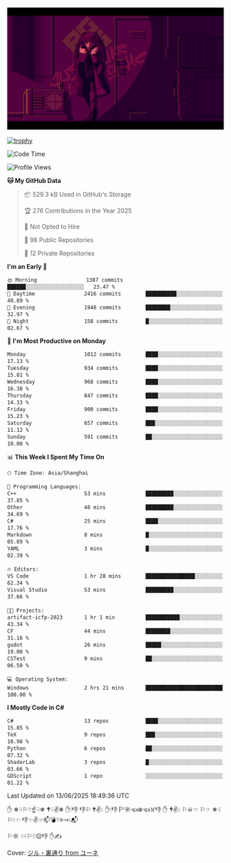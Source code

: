 ![](imgs/main.png)

[![trophy](https://github-profile-trophy.vercel.app/?username=NeilKleistGao&theme=dracula)](https://github.com/ryo-ma/github-profile-trophy)

<!--START_SECTION:waka-->
![Code Time](http://img.shields.io/badge/Code%20Time-1%2C781%20hrs%2056%20mins-blue)

![Profile Views](http://img.shields.io/badge/Profile%20Views-0-blue)

**🐱 My GitHub Data** 

> 📦 529.3 kB Used in GitHub's Storage 
 > 
> 🏆 276 Contributions in the Year 2025
 > 
> 🚫 Not Opted to Hire
 > 
> 📜 98 Public Repositories 
 > 
> 🔑 12 Private Repositories 
 > 
**I'm an Early 🐤** 

```text
🌞 Morning                1387 commits        ██████░░░░░░░░░░░░░░░░░░░   23.47 % 
🌆 Daytime                2416 commits        ██████████░░░░░░░░░░░░░░░   40.89 % 
🌃 Evening                1948 commits        ████████░░░░░░░░░░░░░░░░░   32.97 % 
🌙 Night                  158 commits         █░░░░░░░░░░░░░░░░░░░░░░░░   02.67 % 
```
📅 **I'm Most Productive on Monday** 

```text
Monday                   1012 commits        ████░░░░░░░░░░░░░░░░░░░░░   17.13 % 
Tuesday                  934 commits         ████░░░░░░░░░░░░░░░░░░░░░   15.81 % 
Wednesday                968 commits         ████░░░░░░░░░░░░░░░░░░░░░   16.38 % 
Thursday                 847 commits         ████░░░░░░░░░░░░░░░░░░░░░   14.33 % 
Friday                   900 commits         ████░░░░░░░░░░░░░░░░░░░░░   15.23 % 
Saturday                 657 commits         ███░░░░░░░░░░░░░░░░░░░░░░   11.12 % 
Sunday                   591 commits         ██░░░░░░░░░░░░░░░░░░░░░░░   10.00 % 
```


📊 **This Week I Spent My Time On** 

```text
🕑︎ Time Zone: Asia/Shanghai

💬 Programming Languages: 
C++                      53 mins             █████████░░░░░░░░░░░░░░░░   37.85 % 
Other                    48 mins             █████████░░░░░░░░░░░░░░░░   34.69 % 
C#                       25 mins             ████░░░░░░░░░░░░░░░░░░░░░   17.76 % 
Markdown                 8 mins              █░░░░░░░░░░░░░░░░░░░░░░░░   05.89 % 
YAML                     3 mins              █░░░░░░░░░░░░░░░░░░░░░░░░   02.39 % 

🔥 Editors: 
VS Code                  1 hr 28 mins        ████████████████░░░░░░░░░   62.34 % 
Visual Studio            53 mins             █████████░░░░░░░░░░░░░░░░   37.66 % 

🐱‍💻 Projects: 
artifact-icfp-2023       1 hr 1 min          ███████████░░░░░░░░░░░░░░   43.34 % 
CF                       44 mins             ████████░░░░░░░░░░░░░░░░░   31.16 % 
godot                    26 mins             █████░░░░░░░░░░░░░░░░░░░░   19.00 % 
CSTest                   9 mins              ██░░░░░░░░░░░░░░░░░░░░░░░   06.50 % 

💻 Operating System: 
Windows                  2 hrs 21 mins       █████████████████████████   100.00 % 
```

**I Mostly Code in C#** 

```text
C#                       13 repos            ████░░░░░░░░░░░░░░░░░░░░░   15.85 % 
TeX                      9 repos             ███░░░░░░░░░░░░░░░░░░░░░░   10.98 % 
Python                   6 repos             ██░░░░░░░░░░░░░░░░░░░░░░░   07.32 % 
ShaderLab                3 repos             █░░░░░░░░░░░░░░░░░░░░░░░░   03.66 % 
GDScript                 1 repo              ░░░░░░░░░░░░░░░░░░░░░░░░░   01.22 % 
```




 Last Updated on 13/06/2025 18:49:36 UTC
<!--END_SECTION:waka-->

✋ ❄☟⚐🕆☝☟❄ 🕈☟✌❄ ✋🕯👎 👎⚐ 🕈✌💧 ✋🕯👎 🏱☼☜❄☜☠👎 ✋ 🕈✌💧 ⚐☠☜ ⚐☞ ❄☟⚐💧☜ 👎☜✌☞📫💣🕆❄☜💧📬

⚐☼ 💧☟⚐🕆☹👎 ✋✍

Cover: [ジル・裏通り from ユーネ](https://www.pixiv.net/artworks/62127066)
